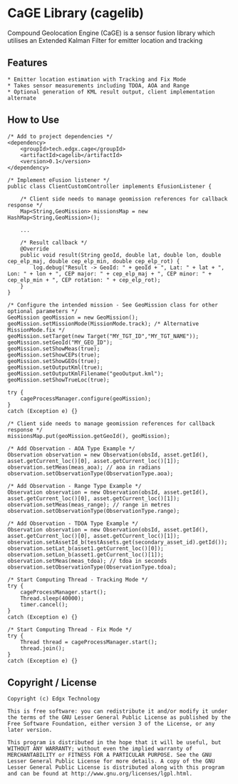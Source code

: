 # CaGE Library (cagelib)

Compound Geolocation Engine (CaGE) is a sensor fusion library which utilises an Extended Kalman Filter for emitter location and tracking

## Features

    * Emitter location estimation with Tracking and Fix Mode
    * Takes sensor measurements including TDOA, AOA and Range
    * Optional generation of KML result output, client implementation alternate

## How to Use

    /* Add to project dependencies */
    <dependency>
        <groupId>tech.edgx.cage</groupId>
        <artifactId>cagelib</artifactId>
        <version>0.1</version>
    </dependency>

    /* Implement eFusion listener */
    public class ClientCustomController implements EfusionListener {

        /* Client side needs to manage geomission references for callback response */
        Map<String,GeoMission> missionsMap = new HashMap<String,GeoMission>();

        ...

        /* Result callback */
        @Override
        public void result(String geoId, double lat, double lon, double cep_elp_maj, double cep_elp_min, double cep_elp_rot) {
            log.debug("Result -> GeoId: " + geoId + ", Lat: " + lat + ", Lon: " + lon + ", CEP major: " + cep_elp_maj + ", CEP minor: " + cep_elp_min + ", CEP rotation: " + cep_elp_rot);
        }
    }

    /* Configure the intended mission - See GeoMission class for other optional parameters */
    GeoMission geoMission = new GeoMission();
    geoMission.setMissionMode(MissionMode.track); /* Alternative MissionMode.fix */
    geoMission.setTarget(new Target("MY_TGT_ID","MY_TGT_NAME"));
    geoMission.setGeoId("MY_GEO_ID");
    geoMission.setShowMeas(true);
    geoMission.setShowCEPs(true);
    geoMission.setShowGEOs(true);
    geoMission.setOutputKml(true);
    geoMission.setOutputKmlFilename("geoOutput.kml");
    geoMission.setShowTrueLoc(true);

    try {
        cageProcessManager.configure(geoMission);
    }
    catch (Exception e) {}

    /* Client side needs to manage geomission references for callback response */
    missionsMap.put(geoMission.getGeoId(), geoMission);

    /* Add Observation - AOA Type Example */
    Observation observation = new Observation(obsId, asset.getId(), asset.getCurrent_loc()[0], asset.getCurrent_loc()[1]);
    observation.setMeas(meas_aoa); // aoa in radians
    observation.setObservationType(ObservationType.aoa);

    /* Add Observation - Range Type Example */
    Observation observation = new Observation(obsId, asset.getId(), asset.getCurrent_loc()[0], asset.getCurrent_loc()[1]);
    observation.setMeas(meas_range); // range in metres
    observation.setObservationType(ObservationType.range);

    /* Add Observation - TDOA Type Example */
    Observation observation = new Observation(obsId, asset.getId(), asset.getCurrent_loc()[0], asset.getCurrent_loc()[1]);
    observation.setAssetId_b(testAssets.get(secondary_asset_id).getId());
    observation.setLat_b(asset1.getCurrent_loc()[0]);
    observation.setLon_b(asset1.getCurrent_loc()[1]);
    observation.setMeas(meas_tdoa); // tdoa in seconds
    observation.setObservationType(ObservationType.tdoa);

    /* Start Computing Thread - Tracking Mode */
    try {
        cageProcessManager.start();
        Thread.sleep(40000);
        timer.cancel();
    }
    catch (Exception e) {}

    /* Start Computing Thread - Fix Mode */
    try {
        Thread thread = cageProcessManager.start();
        thread.join();
    }
    catch (Exception e) {}

## Copyright / License

    Copyright (c) Edgx Technology

    This is free software: you can redistribute it and/or modify it under the terms of the GNU Lesser General Public License as published by the Free Software Foundation, either version 3 of the License, or any later version.

    This program is distributed in the hope that it will be useful, but WITHOUT ANY WARRANTY; without even the implied warranty of MERCHANTABILITY or FITNESS FOR A PARTICULAR PURPOSE. See the GNU Lesser General Public License for more details. A copy of the GNU Lesser General Public License is distributed along with this program and can be found at http://www.gnu.org/licenses/lgpl.html.